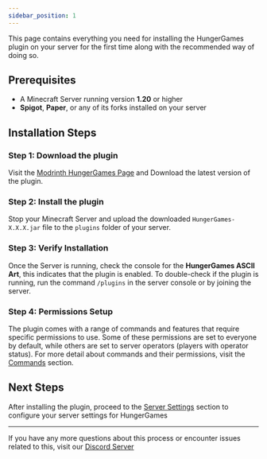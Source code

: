 ```yaml
---
sidebar_position: 1
---
```


This page contains everything you need for installing the HungerGames plugin on your server for the first time along with the recommended way of doing so.

## **Prerequisites**
- A Minecraft Server running version **1.20** or higher
- **Spigot**, **Paper**, or any of its forks installed on your server


## **Installation Steps**

### **Step 1: Download the plugin**
Visit the [Modrinth HungerGames Page](https://modrinth.com/plugin/hungerGames) and Download the latest version of the plugin.

### **Step 2: Install the plugin**
Stop your Minecraft Server and upload the downloaded `HungerGames-X.X.X.jar` file to the `plugins` folder of your server.

### **Step 3: Verify Installation**
Once the Server is running, check the console for the **HungerGames ASCII Art**, this indicates that the plugin is enabled. To double-check if the plugin is running, run the command `/plugins` in the server console or by joining the server.

### **Step 4: Permissions Setup**
The plugin comes with a range of commands and features that require specific permissions to use. Some of these permissions are set to everyone by default, while others are set to server operators (players with operator status). For more detail about commands and their permissions, visit the [Commands](/docs/06-References/Commands.md) section.

## **Next Steps**
After installing the plugin, proceed to the [Server Settings](Server%20Settings.md) section to configure your server settings for HungerGames

---

If you have any more questions about this process or encounter issues related to this, visit our [Discord Server](https://discord.gg/qcRfPHnZtp)